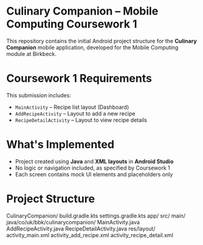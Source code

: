 # Culinary Companion – Mobile Computing Coursework 1

This repository contains the initial Android project structure for the **Culinary Companion** mobile application, developed for the Mobile Computing module at Birkbeck.

# Coursework 1 Requirements

This submission includes:
- `MainActivity` – Recipe list layout (Dashboard)
- `AddRecipeActivity` – Layout to add a new recipe
- `RecipeDetailActivity` – Layout to view recipe details

# What's Implemented

- Project created using **Java** and **XML layouts** in **Android Studio**
- No logic or navigation included, as specified by Coursework 1
- Each screen contains mock UI elements and placeholders only

# Project Structure
CulinaryCompanion/
 build.gradle.kts
 settings.gradle.kts
   app/
    src/
    main/
java/co/uk/bbk/culinarycompanion/
MainActivity.java
  AddRecipeActivity.java
  RecipeDetailActivity.java
   res/layout/
   activity_main.xml
   activity_add_recipe.xml
   activity_recipe_detail.xml

  


